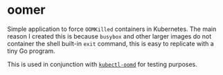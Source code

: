 # oomer

Simple application to force `OOMKilled` containers in Kubernetes. The main reason I created
this is because `busybox` and other larger images do not container the shell built-in `exit` command,
this is easy to replicate with a tiny Go program.

This is used in conjunction with [`kubectl-oomd`](https://github.com/jdockerty/kubectl-oomd) for testing purposes.
